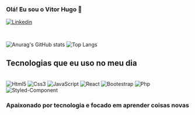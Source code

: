 ### Olá! Eu sou o Vitor Hugo 👋

[![Linkedin](https://img.shields.io/badge/LinkedIn-0077B5?style=for-the-badge&logo=linkedin&logoColor=white)](https://www.linkedin.com/in/vitor-hugo-9b3b63243/)

<div style="display: inline_block"><br/>
  
![Anurag's GitHub stats](https://github-readme-stats.vercel.app/api?username=01Vitorhugo&show_icons=true&theme=radical)
![Top Langs](https://github-readme-stats.vercel.app/api/top-langs/?username=01VitorHugo&layout=compact&langs_count=7&theme=react)
  
</div>

## Tecnologias que eu uso no meu dia

<div style="display: inline_block"><br/>

  <img align="center" alt="Html5" src="https://img.shields.io/badge/HTML5-E34F26?style=for-the-badge&logo=html5&logoColor=white"/>
  <img align="center" alt="Css3" src="https://img.shields.io/badge/CSS3-1572B6?style=for-the-badge&logo=css3&logoColor=white"/>
  <img align="center" alt="JavaScript" src="https://img.shields.io/badge/JavaScript-323330?style=for-the-badge&logo=javascript&logoColor=F7DF1E"/>
  <img align="center" alt="React" src="https://img.shields.io/badge/React-20232A?style=for-the-badge&logo=react&logoColor=61DAFB"/>
  <img align="center" alt="Bootestrap" src="https://img.shields.io/badge/Bootstrap-563D7C?style=for-the-badge&logo=bootstrap&logoColor=white"/>
  <img align="center" alt="Php" src="https://img.shields.io/badge/PHP-777BB4?style=for-the-badge&logo=php&logoColor=white"/>
  <img align="center" alt="Styled-Component" src="https://img.shields.io/badge/styled--components-DB7093?style=for-the-badge&logo=styled-components&logoColor=white"/>
  
</div>

### Apaixonado por tecnologia e focado em aprender coisas novas


